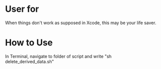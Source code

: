 # User for
When things don't work as supposed in Xcode, this may be your life saver.

# How to Use
In Terminal, navigate to folder of script and write "sh delete_derived_data.sh"
